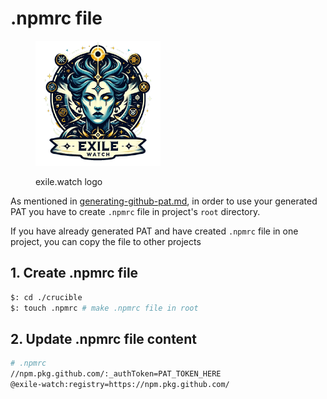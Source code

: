 # .npmrc file

<figure><img src="../.gitbook/assets/exile.watch logo" alt="" width="200"><figcaption><p>exile.watch logo</p></figcaption></figure>

As mentioned in [generating-github-pat.md](generating-github-pat.md "mention"), in order to use your generated PAT you have to create `.npmrc` file in project's `root` directory.

If you have already generated PAT and have created `.npmrc` file in one project, you can copy the file to other projects

## 1. Create .npmrc file

```bash
$: cd ./crucible
$: touch .npmrc # make .npmrc file in root
```

## 2. Update .npmrc file content

```bash
# .npmrc
//npm.pkg.github.com/:_authToken=PAT_TOKEN_HERE
@exile-watch:registry=https://npm.pkg.github.com/
```
